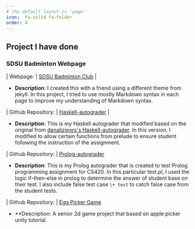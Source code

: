 ```yaml
---
# the default layout is 'page'
icon:  fa-solid fa-folder
order: 4
---
```

## Project I have done

### SDSU Badminton Webpage 

| Webpage:              | [SDSU Badminton Club](https://datpersonal.github.io/sdsubadminton) |

- **Description**: I created this with a friend using a different theme from jekyll. In this project, I tried to use mostly Markdown syntax in each page to improve my understanding of Markdown syntax.
    
| Github Repository:    | [Haskell-autograder](https://github.com/datpersonal/haskell-autograder-v2) |

- **Description**: This is my Haskell autograder that modified based on the original from [danalizieors's Haskell-autograder](https://github.com/danalizieors/haskell-autograder). In this version, I modified to allow certain functions from prelude to ensure student following the instruction of the assignment. 

| Github Repository: 	| [Prolog-autograder](/assets/files/test.pl)

- **Description**: This is my Prolog autograder that is created to test Prolog programming assignment for CS420. In this particular test.pl, I used the logic if-then-else in prolog to determine the answer of student base on their test. I also include false test case ``\+ test`` to catch false case from the student tests.

| Github Repository:    | [Egg Picker Game](/egg_picker)
- **Description: A senior 2d game project that based on apple picker unity tutorial.
